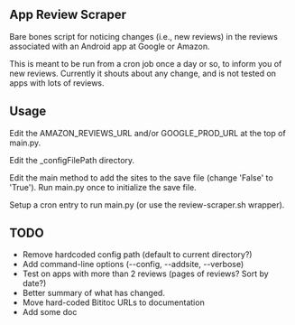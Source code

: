 App Review Scraper
------------------

Bare bones script for noticing changes (i.e., new reviews) in the reviews
associated with an Android app at Google or Amazon.

This is meant to be run from a cron job once a day or so, to inform
you of new reviews.  Currently it shouts about any change, and is not
tested on apps with lots of reviews.

Usage
-----

Edit the AMAZON_REVIEWS_URL and/or GOOGLE_PROD_URL at the top of
main.py.

Edit the _configFilePath directory.

Edit the main method to add the sites to the save file (change 'False'
to 'True').  Run main.py once to initialize the save file.

Setup a cron entry to run main.py (or use the review-scraper.sh wrapper).


TODO
----

* Remove hardcoded config path (default to current directory?)
* Add command-line options (--config, --addsite, --verbose)
* Test on apps with more than 2 reviews (pages of reviews?  Sort by date?)
* Better summary of what has changed.
* Move hard-coded Bititoc URLs to documentation
* Add some doc
